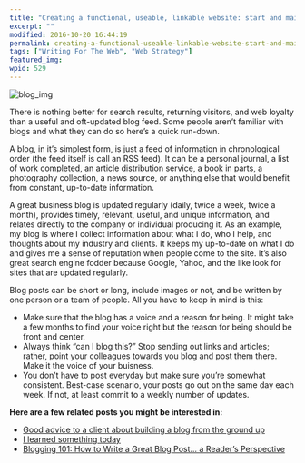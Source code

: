 ```yaml
---
title: "Creating a functional, useable, linkable website: start and maintain a blog"
excerpt: ""
modified: 2016-10-20 16:44:19
permalink: creating-a-functional-useable-linkable-website-start-and-maintain-a-blog/index.html
tags: ["Writing For The Web", "Web Strategy"]
featured_img:
wpid: 529
---
```



![blog_img](/_images/2009/01/blog_img.jpg "blog_img")

There is nothing better for search results, returning visitors, and web loyalty than a useful and oft-updated blog feed. Some people aren’t familiar with blogs and what they can do so here’s a quick run-down.

A blog, in it’s simplest form, is just a feed of information in chronological order (the feed itself is call an RSS feed). It can be a personal journal, a list of work completed, an article distribution service, a book in parts, a photography collection, a news source, or anything else that would benefit from constant, up-to-date information.

A great business blog is updated regularly (daily, twice a week, twice a month), provides timely, relevant, useful, and unique information, and relates directly to the company or individual producing it. As an example, my blog is where I collect information about what I do, who I help, and thoughts about my industry and clients. It keeps my up-to-date on what I do and gives me a sense of reputation when people come to the site. It’s also great search engine fodder because Google, Yahoo, and the like look for sites that are updated regularly.

Blog posts can be short or long, include images or not, and be written by one person or a team of people. All you have to keep in mind is this:

- Make sure that the blog has a voice and a reason for being. It might take a few months to find your voice right but the reason for being should be front and center.
- Always think “can I blog this?” Stop sending out links and articles; rather, point your colleagues towards you blog and post them there. Make it the voice of your buisness.
- You don’t have to post everyday but make sure you’re somewhat consistent. Best-case scenario, your posts go out on the same day each week. If not, at least commit to a weekly number of updates.

**Here are a few related posts you might be interested in:**

- [Good advice to a client about building a blog from the ground up](/advice-to-a-client-dont-just-have-a-great-idea-and-act-on-it-remember-the-bottom-line-too/)
- [I learned something today](/i-learned-something-today/)
- [Blogging 101: How to Write a Great Blog Post… a Reader’s Perspective](/blogging-101-how-to-write-a-great-blog-post-a-readers-perspective/)
